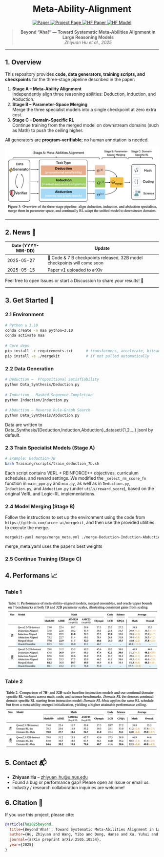 <h1 align="center">Meta-Ability-Alignment</h1>

<p align="center">
  <a href="https://arxiv.org/abs/2505.10554">
    <img src="https://img.shields.io/badge/paper-A42C25?style=for-the-badge&logo=arxiv&logoColor=white" alt="Paper"/>
  </a>
  <a href="https://huggingface.co/spaces/zhiyuanhucs/Meta-Ability-Alignment">
    <img src="https://img.shields.io/badge/Project%20Page-blue?style=for-the-badge&logo=snowflake&logoColor=white&labelColor=black" alt="Project Page"/>
  </a>
  <a href="https://huggingface.co/papers/2505.10554">
    <img src="https://img.shields.io/badge/HF%20Paper-fcd022?style=for-the-badge&logo=huggingface&logoColor=000" alt="HF Paper"/>
  </a>
  <a href="https://huggingface.co/zhiyuanhucs/7b-Domain-RL-Meta">
    <img src="https://img.shields.io/badge/HF%20Model-orange?style=for-the-badge&logo=huggingface&logoColor=000" alt="HF Model"/>
  </a>
</p>

<blockquote align="center"><strong>Beyond “Aha!” — Toward Systematic Meta-Abilities Alignment in Large Reasoning Models</strong><br><em>Zhiyuan Hu et al., 2025</em></blockquote>


---

## 1. Overview

This repository provides **code, data generators, training scripts, and checkpoints** for the three-stage pipeline described in the paper:

1. **Stage A – Meta-Ability Alignment**  
   Independently align three reasoning abilities: Deduction, Induction, and Abduction.
2. **Stage B – Parameter-Space Merging**  
   Merge the three specialist models into a single checkpoint at zero extra cost.
3. **Stage C – Domain-Specific RL**  
   Continue training from the merged model on downstream domains (such as Math) to push the ceiling higher.

All generators are **program-verifiable**; no human annotation is needed.  

![Overall Framework](images/framework.jpg)

---

## 2. News 📰

| Date (YYYY-MM-DD) | Update |
|-------------------|--------|
| 2025-05-27 | 🚀 Code & 7 B checkpoints released, 32B model checkpoints will come soon |
| 2025-05-15 | Paper v1 uploaded to arXiv |

Feel free to open Issues or start a Discussion to share your results! 🎉

---

## 3. Get Started 🌟

### 2.1 Environment

```bash
# Python ≥ 3.10
conda create -n maa python=3.10
conda activate maa

# Core deps
pip install -r requirements.txt      # transformers, accelerate, bitsandbytes, …
pip install -e ./mergekit            # if not pulled automatically
```

### 2.2 Data Generation

```bash
# Deduction –  Propositional Satisfiability
python Data_Synthesis/Deduction.py

# Induction – Masked-Sequence Completion
python Induction/Induction.py

# Abduction – Reverse Rule-Graph Search
python Data_Synthesis/Abduction.py
```

Data are written to Data_Synthesis/{Deduction,Induction,Abduction}\_dataset/{1,2,…}.jsonl by default.

### 2.3 Train Specialist Models (Stage A)

```bash
# Example: Deduction-7B
bash Training/scripts/train_deduction_7b.sh
```

Each script contains VERL + REINFORCE++ objectives, curriculum schedules, and reward settings. We modified the `_select_rm_score_fn` function in `main_ppo.py` and `mix.py`, as well as in `Deduction.py`, `Induction.py`, and `Abduction.py` (under `utils/reward_score`), based on the original VeRL and Logic-RL implementations.


### 2.4 Model Merging (Stage B)

Follow the instructions to set up the environment using the code from `https://github.com/arcee-ai/mergekit`, and then use the provided utilities to execute the merge.


```bash
mergekit-yaml merge/merge_meta.yml ./merge-Deduction-Induction-Abduction --cuda
```
merge_meta.yaml uses the paper’s best weights

### 2.5 Continue Training (Stage C)

## 4. Performans 📈

### Table 1  
![Table 1 – Main Results (7B and 32B Models)](images/table1.jpg)

### Table 2  
![Table 2 – Continual Domain specific RL Training](images/table2.jpg)



## 5. Contact 📬

- **Zhiyuan Hu** – zhiyuan_hu@u.nus.edu  
- Found a bug or performance gap? Please open an Issue or email us.  
- Industry / research collaboration inquiries are welcome!

## 6. Citation 📄

If you use this project, please cite:

```bibtex
@article{hu2025beyond,
  title={Beyond'Aha!': Toward Systematic Meta-Abilities Alignment in Large Reasoning Models},
  author={Hu, Zhiyuan and Wang, Yibo and Dong, Hanze and Xu, Yuhui and Saha, Amrita and Xiong, Caiming and Hooi, Bryan and Li, Junnan},
  journal={arXiv preprint arXiv:2505.10554},
  year={2025}
}
